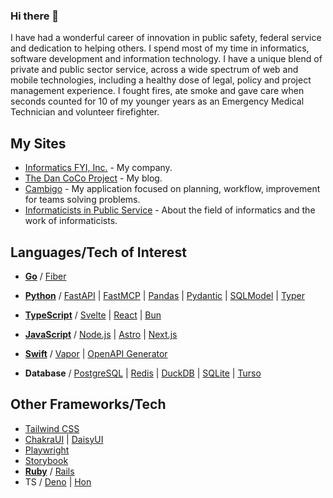### Hi there 👋

I have had a wonderful career of innovation in public safety, federal service and dedication to helping others.  I spend most of my time in informatics, software development and information technology. I have a unique blend of private and public sector service, across a wide spectrum of web and mobile technologies, including a healthy dose of legal, policy and project management experience. I fought fires, ate smoke and gave care when seconds counted for 10 of my younger years as an Emergency Medical Technician and volunteer firefighter.

## My Sites

- [Informatics FYI, Inc.](https://informatics.fyi) - My company.
- [The Dan CoCo Project](https://n4mati.co/) - My blog.
- [Cambigo](https://cambigo.com) - My application focused on planning, workflow, improvement for teams solving problems.
- [Informaticists in Public Service](https://informaticist.org) - About the field of informatics and the work of informaticists.

## Languages/Tech of Interest

- [**Go**](https://go.dev/) / [Fiber](https://gofiber.io/)
- [**Python**](https://python.org/) / [FastAPI](https://fastapi.tiangolo.com/) | [FastMCP](https://gofastmcp.com/) | [Pandas](https://pandas.pydata.org/) | [Pydantic](https://docs.pydantic.dev/latest/) | [SQLModel](https://sqlmodel.tiangolo.com/) | [Typer](https://typer.tiangolo.com/)
- [**TypeScript**](https://typescriptlang.org/) / [Svelte](https://svelte.dev/) | [React](https://react.dev/) | [Bun](https://bun.sh/)
- [**JavaScript**](https://developer.mozilla.org/en-US/docs/Web/JavaScript) / [Node.js](https://nodejs.org/en) | [Astro](https://astro.build/) | [Next.js](https://nextjs.org/)

- [**Swift**](https://swift.org/) / [Vapor](https://vapor.codes) | [OpenAPI Generator](https://swift.org/blog/introducing-swift-openapi-generator/)
- **Database** / [PostgreSQL](https://postgresql.org/) | [Redis](https://redis.io/) | [DuckDB](https://duckdb.org/) | [SQLite](https://sqlite.org/) | [Turso](https://turso.tech/)

## Other Frameworks/Tech

- [Tailwind CSS](https://tailwindcss.com/)
- [ChakraUI](https://chakra-ui.com/) | [DaisyUI](https://daisyui.com/)
- [Playwright](https://playwright.dev/python/)
- [Storybook](https://storybook.js.org/)
- [**Ruby**](https://www.ruby-lang.org/en/) / [Rails](https://rubyonrails.org/)
- TS / [Deno](https://deno.com/) | [Hon](https://hono.dev/)


